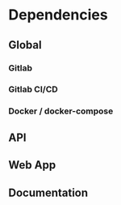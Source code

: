 # Dependencies

## Global

### Gitlab

### Gitlab CI/CD

###  Docker / docker-compose

## API

## Web App

## Documentation

